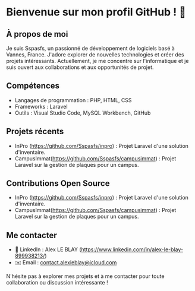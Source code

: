 # Bienvenue sur mon profil GitHub ! 👋

## À propos de moi
Je suis Sspasfs, un passionné de développement de logiciels basé à Vannes, France. J'adore explorer de nouvelles technologies et créer des projets intéressants. Actuellement, je me concentre sur l'informatique et je suis ouvert aux collaborations et aux opportunités de projet.

## Compétences
- Langages de programmation : PHP, HTML, CSS
- Frameworks : Laravel
- Outils : Visual Studio Code, MySQL Workbench, GitHub

## Projets récents
- InPro (https://github.com/Sspasfs/inpro) : Projet Laravel d'une solution d'inventaire.
- CampusImmat(https://github.com/Sspasfs/campusimmat) : Projet Laravel sur la gestion de plaques pour un campus.

## Contributions Open Source
- InPro (https://github.com/Sspasfs/inpro) : Projet Laravel d'une solution d'inventaire.
- CampusImmat(https://github.com/Sspasfs/campusimmat) : Projet Laravel sur la gestion de plaques pour un campus.

## Me contacter
- 💼 LinkedIn : Alex LE BLAY (https://www.linkedin.com/in/alex-le-blay-899938213/)
- ✉️ Email : contact.alexleblay@icloud.com

N'hésite pas à explorer mes projets et à me contacter pour toute collaboration ou discussion intéressante !
